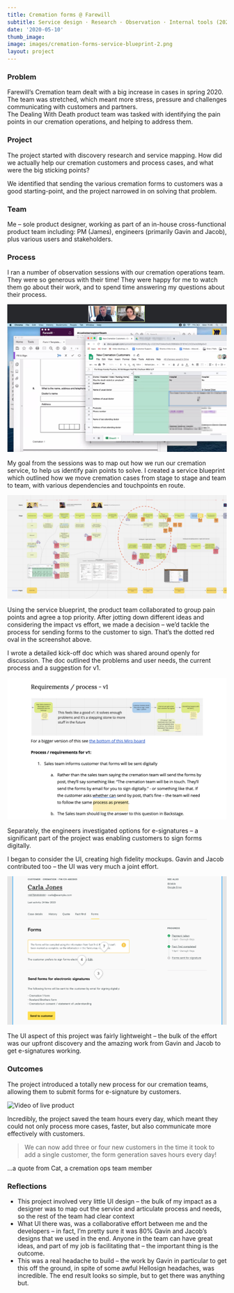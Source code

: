 ```yaml
---
title: Cremation forms @ Farewill
subtitle: Service design · Research · Observation · Internal tools (2020)
date: '2020-05-10'
thumb_image: 
image: images/cremation-forms-service-blueprint-2.png 
layout: project
---
```


### Problem

Farewill’s Cremation team dealt with a big increase in cases in spring 2020. The team was stretched, which meant more stress, pressure and challenges communicating with customers and partners.  
The Dealing With Death product team was tasked with identifying the pain points in our cremation operations, and helping to address them. 

### Project

The project started with discovery research and service mapping. How did we actually help our cremation customers and process cases, and what were the big sticking points?

We identified that sending the various cremation forms to customers was a good starting-point, and the project narrowed in on solving that problem.

### Team

Me – sole product designer, working as part of an in-house cross-functional product team including:
PM (James), engineers (primarily Gavin and Jacob), plus various users and stakeholders. 

### Process

I ran a number of observation sessions with our cremation operations team. They were so generous with their time! They were happy for me to watch them go about their work, and to spend time answering my questions about their process. 

![Screenshot from user interview](/images/cremation-forms-user-interview.jpg "Screenshot from user interview")

My goal from the sessions was to map out how we run our cremation service, to help us identify pain points to solve. I created a service blueprint which outlined how we move cremation cases from stage to stage and team to team, with various dependencies and touchpoints en route.

![Excerpt from service blueprint](/images/cremation-forms-service-blueprint-2.png "Excerpt from service blueprint")

Using the service blueprint, the product team collaborated to group pain points and agree a top priority. After jotting down different ideas and considering the impact vs effort, we made a decision – we’d tackle the process for sending forms to the customer to sign. That’s the dotted red oval in the screenshot above. 

I wrote a detailed kick-off doc which was shared around openly for discussion. The doc outlined the problems and user needs, the current process and a suggestion for v1.

![Screenshot from kick-off doc](/images/cremation-forms-kick-off.png "Screenshot from kick-off doc")

Separately, the engineers investigated options for e-signatures – a significant part of the project was enabling customers to sign forms digitally. 

I began to consider the UI, creating high fidelity mockups. Gavin and Jacob contributed too – the UI was very much a joint effort. 

![Screenshot of UI mockup](/images/cremation-forms-hi-fi-mockups.png "Screenshot of UI mockup")

The UI aspect of this project was fairly lightweight – the bulk of the effort was our upfront discovery and the amazing work from Gavin and Jacob to get e-signatures working. 

### Outcomes

The project introduced a totally new process for our cremation teams, allowing them to submit forms for e-signature by customers. 

![Video of live product](/images/cremation-forms-live-gif.gif "Video of live product")

Incredibly, the project saved the team hours every day, which meant they could not only process more cases, faster, but also communicate more effectively with customers.

> We can now add three or four new customers in the time it took to add a single customer, the form generation saves hours every day!

...a quote from Cat, a cremation ops team member

### Reflections
- This project involved very little UI design – the bulk of my impact as a designer was to map out the service and articulate process and needs, so the rest of the team had clear context
- What UI there was, was a collaborative effort between me and the developers – in fact, I’m pretty sure it was 80% Gavin and Jacob’s designs that we used in the end. Anyone in the team can have great ideas, and part of my job is facilitating that – the important thing is the outcome.
- This was a real headache to build – the work by Gavin in particular to get this off the ground, in spite of some awful Hellosign headaches, was incredible. The end result looks so simple, but to get there was anything but. 

